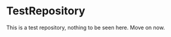 TestRepository
==============

This is a test repository, nothing to be seen here. Move on now.  
 
 
  
 
 
  
     
      
      
       
       
        
      
     
  
   
      
   
     
   
  
 
 
 
